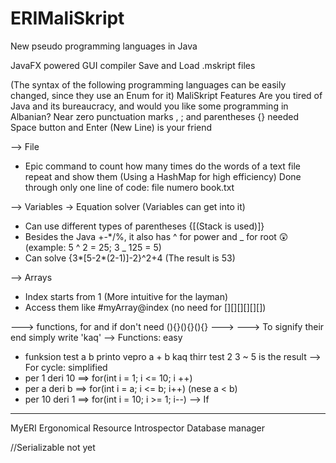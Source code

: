 # ERIMaliSkript
New pseudo programming languages in Java

JavaFX powered GUI compiler
Save and Load .mskript files

(The syntax of the following programming languages can be easily changed, since they use an Enum for it)
MaliSkript
Features
Are you tired of Java and its bureaucracy, and would you like some programming in Albanian?
Near zero punctuation marks , ; and parentheses {}[]() needed
Space button and Enter (New Line) is your friend


--> File
- Epic command to count how many times do the words of a text file repeat and show them (Using a HashMap for high efficiency)
Done through only one line of code: file numero book.txt

--> Variables
-> Equation solver (Variables can get into it)
- Can use different types of parentheses {[(Stack is used)]}
- Besides the Java +-*/%, it also has ^ for power and _ for root 😲 (example: 5 ^ 2 = 25; 3 _ 125 = 5)
- Can solve {3*[5-2*(2-1)]-2}^2+4 (The result is 53)



--> Arrays
- Index starts from 1 (More intuitive for the layman)
- Access them like #myArray@index (no need for [][][][][][])

---> functions, for and if don't need (){}(){}(){}
---> 
---> To signify their end simply write 'kaq'
--> Functions: easy
- funksion test a b
printo vepro a + b
kaq
thirr test 2 3
~ 5 is the result
--> For cycle: simplified
- per 1 deri 10 ==> for(int i = 1; i <= 10; i ++)
- per a deri b ==> for(int i = a; i <= b; i++) (nese a < b)
- per 10 deri 1 ==> for(int i = 10; i >= 1; i--)
--> If
----------------------------------------------




MyERI
Ergonomical Resource Introspector
Database manager


//Serializable not yet
